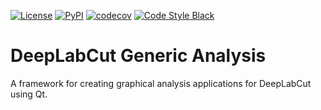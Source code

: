 [![License](https://img.shields.io/pypi/l/dlc-generic-analysis.svg?color=green)](https://github.com/SurgicalPhotonics/Aemotrics/raw/main/LICENSE)
[![PyPI](https://img.shields.io/pypi/v/aemotrics.svg?color=green)](https://pypi.org/project/aemotrics)
[![codecov](https://codecov.io/gh/SurgicalPhotonics/dlc-generic-analysis/branch/main/graph/badge.svg?token=VVV5ZKD8OL)](https://codecov.io/gh/SurgicalPhotonics/dlc-generic-analysis)
[![Code Style Black](https://img.shields.io/badge/code%20style-black-000000.svg)](https://github.com/psf/black)


# DeepLabCut Generic Analysis

A framework for creating graphical analysis applications for DeepLabCut using Qt.